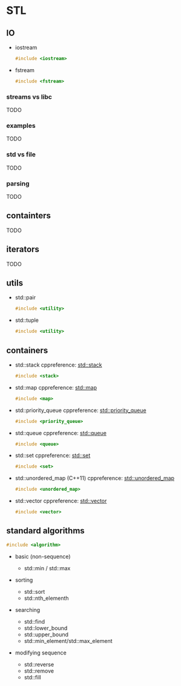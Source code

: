  
# STL

## IO
- iostream
	 ``` cpp
	#include <iostream>
	```
- fstream
	``` cpp
	#include <fstream>
	```
### streams vs libc
TODO
### examples
TODO
### std vs file
TODO
### parsing
TODO

## containters
TODO
## iterators
TODO

 ## utils
- std::pair
	``` cpp
	#include <utility>
	```
- std::tuple
	``` cpp
	#include <utility>
	```

## containers
- std::stack
cppreference: [std::stack](http://en.cppreference.com/w/cpp/container/stack)
	``` cpp
	#include <stack>
	```

- std::map
cppreference: [std::map](http://en.cppreference.com/w/cpp/container/map)
	``` cpp
	#include <map>
	```
	
- std::priority_queue
cppreference: [std::priority_queue](http://en.cppreference.com/w/cpp/container/priority_queue)
	``` cpp
	#include <priority_queue>
	```

- std::queue
cppreference: [std::queue](http://en.cppreference.com/w/cpp/container/queue)
	``` cpp
	#include <queue>
	```

- std::set
cppreference: [std::set](http://en.cppreference.com/w/cpp/container/set)
	``` cpp
	#include <set>
	```

- std::unordered_map (C++11)
cppreference: [std::unordered_map](http://en.cppreference.com/w/cpp/container/unordered_map)
	``` cpp
	#include <unordered_map>
	```

- std::vector
	cppreference: [std::vector](http://en.cppreference.com/w/cpp/container/vector)
	``` cpp
	#include <vector>
	```
## standard algorithms
``` cpp
#include <algorithm>
```

- basic (non-sequence)
  - std::min / std::max

- sorting
  - std::sort
  - std::nth_elementh

- searching
  - std::find
  - std::lower_bound
  - std::upper_bound
  - std::min_element/std::max_element

- modifying sequence
  - std::reverse
  - std::remove
  - std::fill

<!--stackedit_data:
eyJoaXN0b3J5IjpbLTg0MzY1NTE4MF19
-->